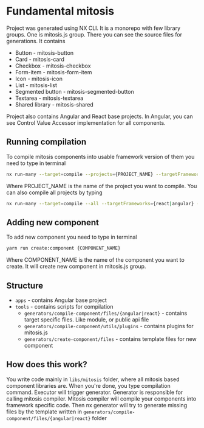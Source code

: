 # Fundamental mitosis

Project was generated using NX CLI. It is a monorepo with few library groups. One is mitosis.js group. There you can see
the source files for generations. It contains
* Button - mitosis-button
* Card - mitosis-card
* Checkbox - mitosis-checkbox
* Form-item - mitosis-form-item
* Icon - mitosis-icon
* List - mitosis-list
* Segmented button - mitosis-segmented-button
* Textarea - mitosis-textarea
* Shared library - mitosis-shared

Project also contains Angular and React base projects. In Angular, you can see Control Value Accessor implementation for all components.

## Running compilation
To compile mitosis components into usable framework version of them you need to type in terminal
```bash
nx run-many --target=compile --projects={PROJECT_NAME} --targetFrameworks={react|angular} --parallel=1
```
Where PROJECT_NAME is the name of the project you want to compile. You can also compile all projects by typing
```bash
nx run-many --target=compile --all --targetFrameworks={react|angular} --parallel=1
```

## Adding new component
To add new component you need to type in terminal
```bash
yarn run create:component {COMPONENT_NAME}
```
Where COMPONENT_NAME is the name of the component you want to create. It will create new component in mitosis.js group.

## Structure
* `apps` - contains Angular base project
* `tools` - contains scripts for compilation
  * `generators/compile-component/files/{angular|react}` - contains target specific files. Like module, or public api file
  * `generators/compile-component/utils/plugins` - contains plugins for mitosis.js
  * `generators/create-component/files` - contains template files for new component

## How does this work?

You write code mainly in `libs/mitosis` folder, where all mitosis based component libraries are. When you're done,
you type compilation command. Executor will trigger generator. Generator is responsible for calling mitosis compiler.
Mitosis compiler will compile your components into framework specific code. Then nx generator will try to generate
missing files by the template written in `generators/compile-component/files/{angular|react}` folder
